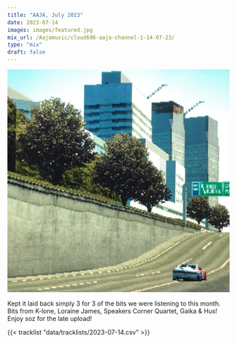 ```yaml
---
title: "AAJA, July 2023"
date: 2023-07-14
images: images/featured.jpg
mix_url: /Aajamusic/cloud696-aaja-channel-1-14-07-23/
type: "mix"
draft: false
---
```


![artwork](images/featured.jpg)

Kept it laid back simply 3 for 3 of the bits we were listening to this month. Bits from K-lone, Loraine James, Speakers Corner Quartet, Gaika & Hus! Enjoy soz for the late upload!

{{< tracklist "data/tracklists/2023-07-14.csv" >}}
